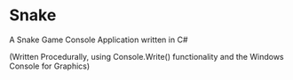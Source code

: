 # Snake

A Snake Game Console Application written in C#

(Written Procedurally, using Console.Write() functionality and the Windows Console for Graphics)

